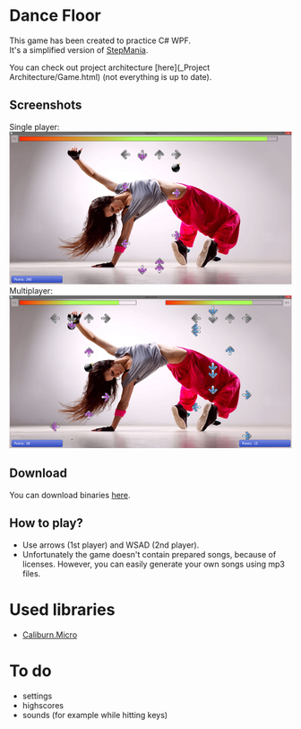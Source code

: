 # Dance Floor

This game has been created to practice C# WPF.  
It's a simplified version of [StepMania](https://github.com/stepmania).  

You can check out project architecture [here](_Project Architecture/Game.html) (not everything is up to date).

## Screenshots
Single player:  
![Screenshot1](_Screenshots/singleplayer.png)  
Multiplayer:  
![Screenshot1](_Screenshots/multiplayer.png)

## Download
You can download binaries [here](_Binaries/DanceFloor.zip).

## How to play?
- Use arrows (1st player) and WSAD (2nd player).  
- Unfortunately the game doesn't contain prepared songs, because of licenses. However, you can easily generate your own songs using mp3 files.

# Used libraries
- [Caliburn.Micro](https://github.com/Caliburn-Micro/Caliburn.Micro)

# To do 
- settings
- highscores
- sounds (for example while hitting keys)